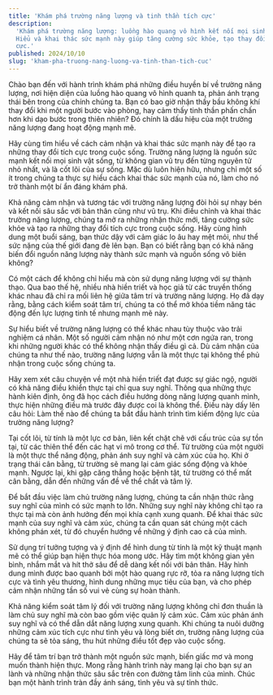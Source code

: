```yaml
---
title: 'Khám phá trường năng lượng và tinh thần tích cực'
description:
  'Khám phá trường năng lượng: luồng hào quang vô hình kết nối mọi sinh vật.
  Hiểu và khai thác sức mạnh này giúp tăng cường sức khỏe, tạo thay đổi tích
  cực.'
published: 2024/10/10
slug: 'kham-pha-truong-nang-luong-va-tinh-than-tich-cuc'
---
```


Chào bạn đến với hành trình khám phá những điều huyền bí về trường năng lượng,
nơi hiện diện của luồng hào quang vô hình quanh ta, phản ánh trạng thái bên
trong của chính chúng ta. Bạn có bao giờ nhận thấy bầu không khí thay đổi khi
một người bước vào phòng, hay cảm thấy tinh thần phấn chấn hơn khi dạo bước
trong thiên nhiên? Đó chính là dấu hiệu của một trường năng lượng đang hoạt động
mạnh mẽ.

Hãy cùng tìm hiểu về cách cảm nhận và khai thác sức mạnh này để tạo ra những
thay đổi tích cực trong cuộc sống. Trường năng lượng là nguồn sức mạnh kết nối
mọi sinh vật sống, từ không gian vũ trụ đến từng nguyên tử nhỏ nhất, và là cốt
lõi của sự sống. Mặc dù luôn hiện hữu, nhưng chỉ một số ít trong chúng ta thực
sự hiểu cách khai thác sức mạnh của nó, làm cho nó trở thành một bí ẩn đáng khám
phá.

Khả năng cảm nhận và tương tác với trường năng lượng đòi hỏi sự nhạy bén và kết
nối sâu sắc với bản thân cũng như vũ trụ. Khi điều chỉnh và khai thác trường
năng lượng, chúng ta mở ra những nhận thức mới, tăng cường sức khỏe và tạo ra
những thay đổi tích cực trong cuộc sống. Hãy cùng hình dung một buổi sáng, bạn
thức dậy với cảm giác lo âu hay mệt mỏi, như thể sức nặng của thế giới đang đè
lên bạn. Bạn có biết rằng bạn có khả năng biến đổi nguồn năng lượng này thành
sức mạnh và nguồn sống vô biên không?

Có một cách để không chỉ hiểu mà còn sử dụng năng lượng với sự thành thạo. Qua
bao thế hệ, nhiều nhà hiền triết và học giả từ các truyền thống khác nhau đã chỉ
ra mối liên hệ giữa tâm trí và trường năng lượng. Họ đã dạy rằng, bằng cách kiểm
soát tâm trí, chúng ta có thể mở khóa tiềm năng tác động đến lực lượng tinh tế
nhưng mạnh mẽ này.

Sự hiểu biết về trường năng lượng có thể khác nhau tùy thuộc vào trải nghiệm cá
nhân. Một số người cảm nhận nó như một cơn ngứa ran, trong khi những người khác
có thể không nhận thấy điều gì cả. Dù cảm nhận của chúng ta như thế nào, trường
năng lượng vẫn là một thực tại không thể phủ nhận trong cuộc sống chúng ta.

Hãy xem xét câu chuyện về một nhà hiền triết đạt được sự giác ngộ, người có khả
năng điều khiển thực tại chỉ qua suy nghĩ. Thông qua những thực hành kiên định,
ông đã học cách điều hướng dòng năng lượng quanh mình, thực hiện những điều mà
trước đây được coi là không thể. Điều này dấy lên câu hỏi: Làm thế nào để chúng
ta bắt đầu hành trình tìm kiếm động lực của trường năng lượng?

Tại cốt lõi, từ tính là một lực cơ bản, liên kết chặt chẽ với cấu trúc của sự
tồn tại, từ các thiên thể đến các hạt vi mô trong cơ thể. Từ trường của một
người là một thực thể năng động, phản ánh suy nghĩ và cảm xúc của họ. Khi ở
trạng thái cân bằng, từ trường sẽ mang lại cảm giác sống động và khỏe mạnh.
Ngược lại, khi gặp căng thẳng hoặc bệnh tật, từ trường có thể mất cân bằng, dẫn
đến những vấn đề về thể chất và tâm lý.

Để bắt đầu việc làm chủ trường năng lượng, chúng ta cần nhận thức rằng suy nghĩ
của mình có sức mạnh to lớn. Những suy nghĩ này không chỉ tạo ra thực tại mà còn
ảnh hưởng đến mọi khía cạnh xung quanh. Để khai thác sức mạnh của suy nghĩ và
cảm xúc, chúng ta cần quan sát chúng một cách không phán xét, từ đó chuyển hướng
về những ý định cao cả của mình.

Sử dụng trí tưởng tượng và ý định để hình dung từ tính là một kỹ thuật mạnh mẽ
có thể giúp bạn hiện thực hóa mong ước. Hãy tìm một không gian yên bình, nhắm
mắt và hít thở sâu để dễ dàng kết nối với bản thân. Hãy hình dung mình được bao
quanh bởi một hào quang rực rỡ, tỏa ra năng lượng tích cực và tình yêu thương,
hình dung những mục tiêu của bạn, và cho phép cảm nhận những tần số vui vẻ cùng
sự hoàn thành.

Khả năng kiểm soát tâm lý đối với trường năng lượng không chỉ đơn thuần là làm
chủ suy nghĩ mà còn bao gồm việc quản lý cảm xúc. Cảm xúc phản ánh suy nghĩ và
có thể dẫn dắt năng lượng xung quanh. Khi chúng ta nuôi dưỡng những cảm xúc tích
cực như tình yêu và lòng biết ơn, trường năng lượng của chúng ta sẽ tỏa sáng,
thu hút những điều tốt đẹp vào cuộc sống.

Hãy để tâm trí bạn trở thành một nguồn sức mạnh, biến giấc mơ và mong muốn thành
hiện thực. Mong rằng hành trình này mang lại cho bạn sự an lành và những nhận
thức sâu sắc trên con đường tâm linh của mình. Chúc bạn một hành trình tràn đầy
ánh sáng, tình yêu và sự tỉnh thức.
